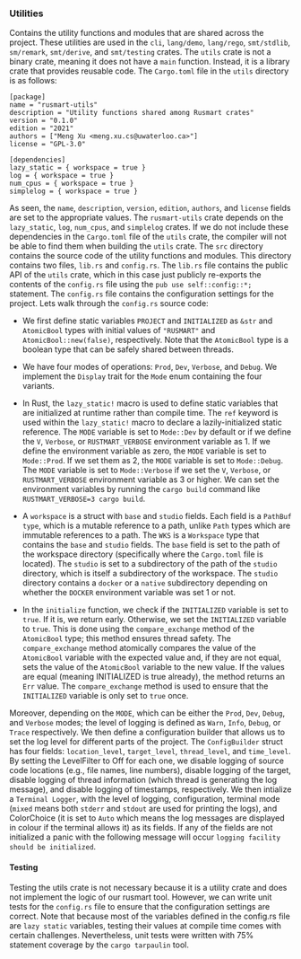 ### Utilities

Contains the utility functions and modules that are shared across the project. These utilities are used in the `cli`, `lang/demo`, `lang/rego`, `smt/stdlib`, `sm/remark`, `smt/derive`, and `smt/testing` crates. The `utils` crate is not a binary crate, meaning it does not have a `main` function. Instead, it is a library crate that provides reusable code. The `Cargo.toml` file in the `utils` directory is as follows:

```
[package]
name = "rusmart-utils"
description = "Utility functions shared among Rusmart crates"
version = "0.1.0"
edition = "2021"
authors = ["Meng Xu <meng.xu.cs@uwaterloo.ca>"]
license = "GPL-3.0"

[dependencies]
lazy_static = { workspace = true }
log = { workspace = true }
num_cpus = { workspace = true }
simplelog = { workspace = true }
```

As seen, the `name`, `description`, `version`, `edition`, `authors`, and `license` fields are set to the appropriate values. The `rusmart-utils` crate depends on the `lazy_static`, `log`, `num_cpus`, and `simplelog` crates. If we do not include these dependencies in the `Cargo.toml` file of the `utils` crate, the compiler will not be able to find them when building the `utils` crate. The `src` directory contains the source code of the utility functions and modules. This directory contains two files, `lib.rs` and `config.rs`. The `lib.rs` file contains the public API of the `utils` crate, which in this case just publicly re-exports the contents of the `config.rs` file using the `pub use self::config::*;` statement. The `config.rs` file contains the configuration settings for the project. Lets walk through the `config.rs` source code:

- We first define static variables `PROJECT` and `INITIALIZED` as `&str` and `AtomicBool` types with initial values of `"RUSMART"` and  `AtomicBool::new(false)`, respectively. Note that the `AtomicBool` type is a boolean type that can be safely shared between threads.

- We have four modes of operations: `Prod`, `Dev`, `Verbose`, and `Debug`. We implement the `Display` trait for the `Mode` enum containing the four variants.

- In Rust, the `lazy_static!` macro is used to define static variables that are initialized at runtime rather than compile time. The `ref` keyword is used within the `lazy_static!` macro to declare a lazily-initialized static reference. The `MODE` variable is set to `Mode::Dev` by default or if we define the `V`, `Verbose`, or `RUSTMART_VERBOSE` environment variable as 1. If we define the environment variable as zero, the `MODE` variable is set to `Mode::Prod`. If we set them as 2, the `MODE` variable is set to `Mode::Debug`. The `MODE` variable is set to `Mode::Verbose` if we set the `V`, `Verbose`, or `RUSTMART_VERBOSE` environment variable as 3 or higher. We can set the environment variables by running the `cargo build` command like `RUSTMART_VERBOSE=3 cargo build`.

- A `workspace` is a struct with `base` and `studio` fields. Each field is a `PathBuf type`, which is a mutable reference to a path, unlike `Path` types which are immutable references to a path. The `WKS` is a `Workspace` type that contains the `base` and `studio` fields. The `base` field is set to the path of the workspace directory (specifically where the `Cargo.toml` file is located). The `studio` is set to a subdirectory of the path of the `studio` directory, which is itself a subdirectory of the workspace. The `studio` directory contains a `docker` or a `native` subdirectory depending on whether the `DOCKER` environment variable was set 1 or not.

- In the `initialize` function, we check if the `INITIALIZED` variable is set to `true`. If it is, we return early. Otherwise, we set the `INITIALIZED` variable to `true`. This is done using the `compare_exchange` method of the `AtomicBool` type; this method ensures thread safety. The `compare_exchange` method atomically compares the value of the `AtomicBool` variable with the expected value and, if they are not equal, sets the value of the `AtomicBool` variable to the new value. If the values are equal (meaning INITIALIZED is true already), the method returns an `Err` value. The `compare_exchange` method is used to ensure that the `INITIALIZED` variable is only set to `true` once.

Moreover, depending on the `MODE`, which can be either the `Prod`, `Dev`, `Debug`, and `Verbose` modes; the level of logging is defined as `Warn`, `Info`, `Debug`, or `Trace` respectively. We then define a configuration builder that allows us to set the log level for different parts of the project. The `ConfigBuilder` struct has four fields: `location_level`, `target_level`, `thread_level`, and `time_level`. By setting the LevelFilter to Off for each one, we disable logging of source code locations (e.g., file names, line numbers), disable logging of the target, disable logging of thread information (which thread is generating the log message), and disable logging of timestamps, respectively. We then intialize a `Terminal Logger`, with the level of logging, configuration, terminal mode (`mixed` means both `stderr` and `stdout` are used for printing the logs), and ColorChoice (it is set to `Auto` which means the log messages are displayed in colour if the terminal allows it) as its fields. If any of the fields are not initialized a panic with the following message will occur `logging facility should be initialized`.


#### Testing

Testing the utils crate is not necessary because it is a utility crate and does not implement the logic of our rusmart tool. However, we can write unit tests for the `config.rs` file to ensure that the configuration settings are correct. Note that because most of the variables defined in the config.rs file are `lazy static` variables, testing their values at compile time comes with certain challenges. Nevertheless, unit tests were written with 75% statement coverage by the `cargo tarpaulin` tool.